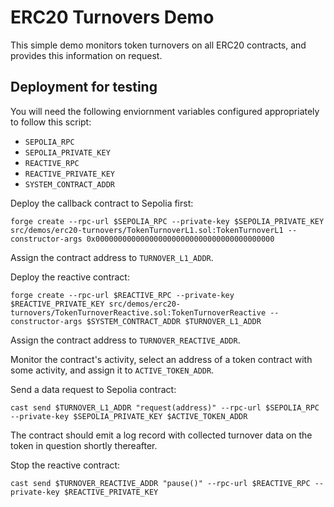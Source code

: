 # ERC20 Turnovers Demo

This simple demo monitors token turnovers on all ERC20 contracts, and provides this information on request.

## Deployment for testing

You will need the following enviornment variables configured appropriately to follow this script:

* `SEPOLIA_RPC`
* `SEPOLIA_PRIVATE_KEY`
* `REACTIVE_RPC`
* `REACTIVE_PRIVATE_KEY`
* `SYSTEM_CONTRACT_ADDR`

Deploy the callback contract to Sepolia first:

```
forge create --rpc-url $SEPOLIA_RPC --private-key $SEPOLIA_PRIVATE_KEY src/demos/erc20-turnovers/TokenTurnoverL1.sol:TokenTurnoverL1 --constructor-args 0x0000000000000000000000000000000000000000
```

Assign the contract address to `TURNOVER_L1_ADDR`.

Deploy the reactive contract:

```
forge create --rpc-url $REACTIVE_RPC --private-key $REACTIVE_PRIVATE_KEY src/demos/erc20-turnovers/TokenTurnoverReactive.sol:TokenTurnoverReactive --constructor-args $SYSTEM_CONTRACT_ADDR $TURNOVER_L1_ADDR
```

Assign the contract address to `TURNOVER_REACTIVE_ADDR`.

Monitor the contract's activity, select an address of a token contract with some activity, and assign it to `ACTIVE_TOKEN_ADDR`.

Send a data request to Sepolia contract:

```
cast send $TURNOVER_L1_ADDR "request(address)" --rpc-url $SEPOLIA_RPC --private-key $SEPOLIA_PRIVATE_KEY $ACTIVE_TOKEN_ADDR
```

The contract should emit a log record with collected turnover data on the token in question shortly thereafter.

Stop the reactive contract:

```
cast send $TURNOVER_REACTIVE_ADDR "pause()" --rpc-url $REACTIVE_RPC --private-key $REACTIVE_PRIVATE_KEY
```
